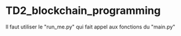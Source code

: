 # TD2_blockchain_programming

Il faut utiliser le "run_me.py" qui fait appel aux fonctions du "main.py"